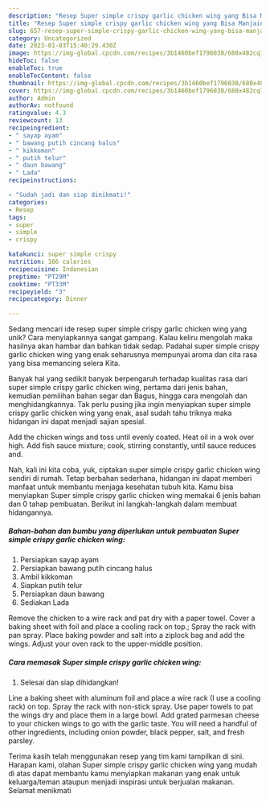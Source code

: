 ```yaml
---
description: "Resep Super simple crispy garlic chicken wing yang Bisa Manjain Lidah"
title: "Resep Super simple crispy garlic chicken wing yang Bisa Manjain Lidah"
slug: 657-resep-super-simple-crispy-garlic-chicken-wing-yang-bisa-manjain-lidah
category: Uncategorized
date: 2023-01-03T15:40:29.430Z
image: https://img-global.cpcdn.com/recipes/3b1460bef1796038/680x482cq70/super-simple-crispy-garlic-chicken-wing-foto-resep-utama.jpg
hideToc: false
enableToc: true
enableTocContent: false
thumbnail: https://img-global.cpcdn.com/recipes/3b1460bef1796038/680x482cq70/super-simple-crispy-garlic-chicken-wing-foto-resep-utama.jpg
cover: https://img-global.cpcdn.com/recipes/3b1460bef1796038/680x482cq70/super-simple-crispy-garlic-chicken-wing-foto-resep-utama.jpg
author: Admin
authorAv: notfound
ratingvalue: 4.3
reviewcount: 13
recipeingredient:
- " sayap ayam"
- " bawang putih cincang halus"
- " kikkoman"
- " putih telur"
- " daun bawang"
- " Lada"
recipeinstructions:

- "Sudah jadi dan siap dinikmati!"
categories:
- Resep
tags:
- super
- simple
- crispy

katakunci: super simple crispy 
nutrition: 166 calories
recipecuisine: Indonesian
preptime: "PT29M"
cooktime: "PT33M"
recipeyield: "3"
recipecategory: Dinner

---
```





Sedang mencari ide resep super simple crispy garlic chicken wing yang unik? Cara menyiapkannya sangat gampang. Kalau keliru mengolah maka hasilnya akan hambar dan bahkan tidak sedap. Padahal super simple crispy garlic chicken wing yang enak seharusnya mempunyai aroma dan cita rasa yang bisa memancing selera Kita.





Banyak hal yang sedikit banyak berpengaruh terhadap kualitas rasa dari super simple crispy garlic chicken wing, pertama dari jenis bahan, kemudian pemilihan bahan segar dan Bagus, hingga cara mengolah dan menghidangkannya. Tak perlu pusing jika ingin menyiapkan super simple crispy garlic chicken wing yang enak,      asal sudah tahu triknya maka hidangan ini dapat menjadi sajian spesial.














Add the chicken wings and toss until evenly coated. Heat oil in a wok over high. Add fish sauce mixture; cook, stirring constantly, until sauce reduces and.






Nah, kali ini kita coba, yuk, ciptakan super simple crispy garlic chicken wing sendiri di rumah. Tetap berbahan sederhana, hidangan ini dapat memberi manfaat untuk membantu menjaga kesehatan tubuh kita. Kamu bisa menyiapkan Super simple crispy garlic chicken wing memakai 6 jenis bahan dan 0 tahap pembuatan. Berikut ini langkah-langkah dalam membuat hidangannya.

<!--inarticleads1-->

##### Bahan-bahan dan bumbu yang diperlukan untuk pembuatan Super simple crispy garlic chicken wing:

1. Persiapkan  sayap ayam
1. Persiapkan  bawang putih cincang halus
1. Ambil  kikkoman
1. Siapkan  putih telur
1. Persiapkan  daun bawang
1. Sediakan  Lada


Remove the chicken to a wire rack and pat dry with a paper towel. Cover a baking sheet with foil and place a cooling rack on top.; Spray the rack with pan spray. Place baking powder and salt into a ziplock bag and add the wings. Adjust your oven rack to the upper-middle position. 

<!--inarticleads2-->

##### Cara memasak Super simple crispy garlic chicken wing:


1. Selesai dan siap dihidangkan!

Line a baking sheet with aluminum foil and place a wire rack (I use a cooling rack) on top. Spray the rack with non-stick spray. Use paper towels to pat the wings dry and place them in a large bowl. Add grated parmesan cheese to your chicken wings to go with the garlic taste. You will need a handful of other ingredients, including onion powder, black pepper, salt, and fresh parsley. 

Terima kasih telah menggunakan resep yang tim kami tampilkan di sini. Harapan kami, olahan Super simple crispy garlic chicken wing yang mudah di atas dapat membantu kamu menyiapkan makanan yang enak untuk keluarga/teman ataupun menjadi inspirasi untuk berjualan makanan. Selamat menikmati
